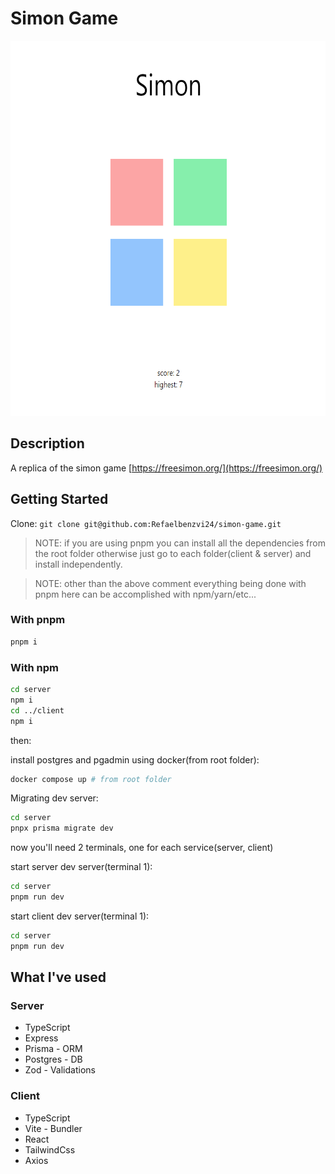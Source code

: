 # Simon Game

<p align="center">
    <img src=".github/assets/readme_image.png" alt="" height="600">
</p>

## Description

A replica of the simon game [https://freesimon.org/](https://freesimon.org/)

## Getting Started

Clone: `git clone git@github.com:Refaelbenzvi24/simon-game.git`

> NOTE: if you are using pnpm you can install all the dependencies from the root folder otherwise just go to each
> folder(client & server) and install independently.

> NOTE: other than the above comment everything being done with pnpm here can be accomplished with npm/yarn/etc...

### With pnpm

```bash
pnpm i
```

### With npm

```bash
cd server
npm i
cd ../client
npm i
```

then:

install postgres and pgadmin using docker(from root folder):

```bash
docker compose up # from root folder
```

Migrating dev server:

```bash
cd server
pnpx prisma migrate dev
```

now you'll need 2 terminals, one for each service(server, client)

start server dev server(terminal 1):

```bash
cd server
pnpm run dev
```

start client dev server(terminal 1):

```bash
cd server
pnpm run dev
```

## What I've used

### Server

- TypeScript
- Express
- Prisma - ORM
- Postgres - DB
- Zod - Validations

### Client

- TypeScript
- Vite - Bundler
- React
- TailwindCss
- Axios
